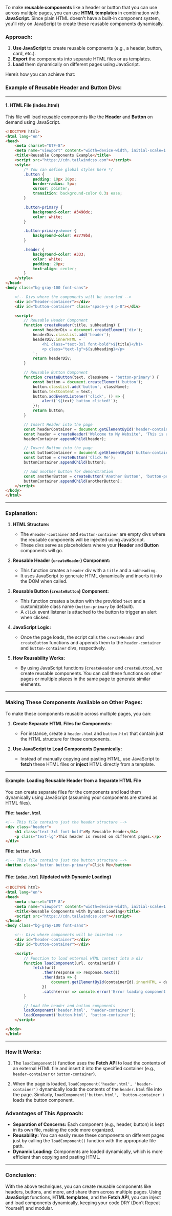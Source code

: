 To make **reusable components** like a header or button that you can use across multiple pages, you can use **HTML templates** in combination with **JavaScript**. Since plain HTML doesn't have a built-in component system, you'll rely on JavaScript to create these reusable components dynamically.

### **Approach:**
1. **Use JavaScript** to create reusable components (e.g., a header, button, card, etc.).
2. **Export** the components into separate HTML files or as templates.
3. **Load** them dynamically on different pages using JavaScript.

Here’s how you can achieve that:

### **Example of Reusable Header and Button Divs:**

---

#### 1. **HTML File (index.html)**

This file will load reusable components like the **Header** and **Button** on demand using JavaScript.

```html
<!DOCTYPE html>
<html lang="en">
<head>
    <meta charset="UTF-8">
    <meta name="viewport" content="width=device-width, initial-scale=1.0">
    <title>Reusable Components Example</title>
    <script src="https://cdn.tailwindcss.com"></script>
    <style>
        /* You can define global styles here */
        .button {
            padding: 10px 20px;
            border-radius: 5px;
            cursor: pointer;
            transition: background-color 0.3s ease;
        }

        .button-primary {
            background-color: #3490dc;
            color: white;
        }

        .button-primary:hover {
            background-color: #2779bd;
        }

        .header {
            background-color: #333;
            color: white;
            padding: 20px;
            text-align: center;
        }
    </style>
</head>
<body class="bg-gray-100 font-sans">

    <!-- Divs where the components will be inserted -->
    <div id="header-container"></div>
    <div id="button-container" class="space-y-4 p-8"></div>

    <script>
        // Reusable Header Component
        function createHeader(title, subheading) {
            const headerDiv = document.createElement('div');
            headerDiv.classList.add('header');
            headerDiv.innerHTML = `
                <h1 class="text-3xl font-bold">${title}</h1>
                <p class="text-lg">${subheading}</p>
            `;
            return headerDiv;
        }

        // Reusable Button Component
        function createButton(text, className = 'button-primary') {
            const button = document.createElement('button');
            button.classList.add('button', className);
            button.textContent = text;
            button.addEventListener('click', () => {
                alert(`${text} button clicked!`);
            });
            return button;
        }

        // Insert Header into the page
        const headerContainer = document.getElementById('header-container');
        const header = createHeader('Welcome to My Website', 'This is a reusable header component.');
        headerContainer.appendChild(header);

        // Insert Button into the page
        const buttonContainer = document.getElementById('button-container');
        const button = createButton('Click Me');
        buttonContainer.appendChild(button);

        // Add another button for demonstration
        const anotherButton = createButton('Another Button', 'button-primary');
        buttonContainer.appendChild(anotherButton);
    </script>
</body>
</html>
```

---

### **Explanation:**

1. **HTML Structure:**
   - The `#header-container` and `#button-container` are empty divs where the reusable components will be injected using JavaScript.
   - These divs serve as placeholders where your **Header** and **Button** components will go.

2. **Reusable Header (`createHeader`) Component:**
   - This function creates a `header` div with a `title` and a `subheading`.
   - It uses JavaScript to generate HTML dynamically and inserts it into the DOM when called.

3. **Reusable Button (`createButton`) Component:**
   - This function creates a button with the provided `text` and a customizable class name (`button-primary` by default).
   - A `click` event listener is attached to the button to trigger an alert when clicked.

4. **JavaScript Logic:**
   - Once the page loads, the script calls the `createHeader` and `createButton` functions and appends them to the `header-container` and `button-container` divs, respectively.

5. **How Reusability Works:**
   - By using JavaScript functions (`createHeader` and `createButton`), we create reusable components. You can call these functions on other pages or multiple places in the same page to generate similar elements.

---

### **Making These Components Available on Other Pages:**

To make these components reusable across multiple pages, you can:

1. **Create Separate HTML Files for Components:**
   - For instance, create a `header.html` and `button.html` that contain just the HTML structure for these components.
   
2. **Use JavaScript to Load Components Dynamically:**
   - Instead of manually copying and pasting HTML, use JavaScript to **fetch** these HTML files or **inject** HTML directly from a template.

---

#### **Example: Loading Reusable Header from a Separate HTML File**

You can create separate files for the components and load them dynamically using JavaScript (assuming your components are stored as HTML files).

**File: `header.html`**

```html
<!-- This file contains just the header structure -->
<div class="header">
    <h1 class="text-3xl font-bold">My Reusable Header</h1>
    <p class="text-lg">This header is reused on different pages.</p>
</div>
```

**File: `button.html`**

```html
<!-- This file contains just the button structure -->
<button class="button button-primary">Click Me</button>
```

#### **File: `index.html` (Updated with Dynamic Loading)**

```html
<!DOCTYPE html>
<html lang="en">
<head>
    <meta charset="UTF-8">
    <meta name="viewport" content="width=device-width, initial-scale=1.0">
    <title>Reusable Components with Dynamic Loading</title>
    <script src="https://cdn.tailwindcss.com"></script>
</head>
<body class="bg-gray-100 font-sans">

    <!-- Divs where components will be inserted -->
    <div id="header-container"></div>
    <div id="button-container"></div>

    <script>
        // Function to load external HTML content into a div
        function loadComponent(url, containerId) {
            fetch(url)
                .then(response => response.text())
                .then(data => {
                    document.getElementById(containerId).innerHTML = data;
                })
                .catch(error => console.error('Error loading component:', error));
        }

        // Load the header and button components
        loadComponent('header.html', 'header-container');
        loadComponent('button.html', 'button-container');
    </script>

</body>
</html>
```

---

### **How It Works:**
1. The `loadComponent()` function uses the **Fetch API** to load the contents of an external HTML file and insert it into the specified container (e.g., `header-container` or `button-container`).
   
2. When the page is loaded, `loadComponent('header.html', 'header-container')` dynamically loads the contents of the `header.html` file into the page. Similarly, `loadComponent('button.html', 'button-container')` loads the button component.

### **Advantages of This Approach:**
- **Separation of Concerns:** Each component (e.g., header, button) is kept in its own file, making the code more organized.
- **Reusability:** You can easily reuse these components on different pages just by calling the `loadComponent()` function with the appropriate file path.
- **Dynamic Loading:** Components are loaded dynamically, which is more efficient than copying and pasting HTML.

---

### **Conclusion:**

With the above techniques, you can create reusable components like headers, buttons, and more, and share them across multiple pages. Using **JavaScript** functions, **HTML templates**, and the **Fetch API**, you can inject and load components dynamically, keeping your code DRY (Don’t Repeat Yourself) and modular.